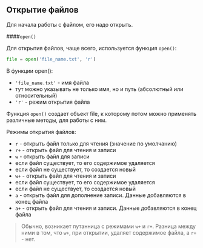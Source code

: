 ## Открытие файлов
Для начала работы с файлом, его надо открыть.

####```open()```

Для открытия файлов, чаще всего, используется функция ```open()```:
```python
file = open('file_name.txt', 'r')
```

В функции open():
* ```'file_name.txt'``` - имя файла
 * тут можно указывать не только имя, но и путь (абсолютный или относительный) 
* ```'r'``` - режим открытия файла

Функция ```open()``` создает объект file, к которому потом можно применять различные методы, для работы с ним.

Режимы открытия файлов:
* ```r``` - открыть файл только для чтения (значение по умолчанию)
* ```r+``` - открыть файл для чтения и записи
* ```w``` - открыть файл для записи
 * если файл существует, то его содержимое удаляется
 * если файл не существует, то создается новый
* ```w+``` - открыть файл для чтения и записи
 * если файл существует, то его содержимое удаляется
 * если файл не существует, то создается новый
* ```a``` - открыть файл для дополнение записи. Данные добавляются в конец файла
* ```a+``` - открыть файл для чтения и записи. Данные добавляются в конец файла

> Обычно, возникает путанница с режимами ```w+``` и ```r+```. Разница между ними в том, что ```w+```, при открытии, удаляет содержимое файла, а ```r+``` - нет.

